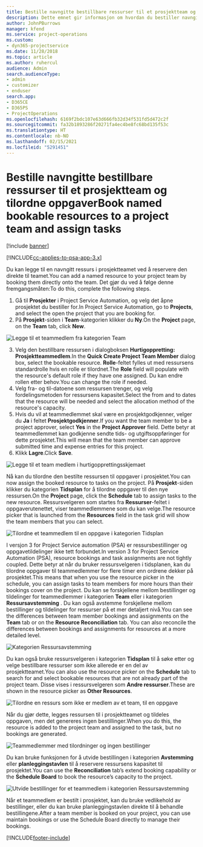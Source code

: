 ```yaml
---
title: Bestille navngitte bestillbare ressurser til et prosjektteam og tilordne oppgaver
description: Dette emnet gir informasjon om hvordan du bestiller navngitte ressurser for prosjektteam og tilordner dem til oppgaver.
author: JohnPBurrows
manager: kfend
ms.service: project-operations
ms.custom:
- dyn365-projectservice
ms.date: 11/28/2018
ms.topic: article
ms.author: ruhercul
audience: Admin
search.audienceType:
- admin
- customizer
- enduser
search.app:
- D365CE
- D365PS
- ProjectOperations
ms.openlocfilehash: 6169f2bdc107e63d666fb32d34f531fd5d472c2f
ms.sourcegitcommit: fa32b1893286f20271fa4ec4be8fc68bd135f53c
ms.translationtype: HT
ms.contentlocale: nb-NO
ms.lasthandoff: 02/15/2021
ms.locfileid: "5291451"
---
```

# <a name="book-named-bookable-resources-to-a-project-team-and-assign-tasks"></a><span data-ttu-id="61cc4-103">Bestille navngitte bestillbare ressurser til et prosjektteam og tilordne oppgaver</span><span class="sxs-lookup"><span data-stu-id="61cc4-103">Book named bookable resources to a project team and assign tasks</span></span> 

[!include [banner](../includes/psa-now-project-operations.md)]

[!INCLUDE[cc-applies-to-psa-app-3.x](../includes/cc-applies-to-psa-app-3x.md)]

<span data-ttu-id="61cc4-104">Du kan legge til en navngitt ressurs i prosjektteamet ved å reservere den direkte til teamet.</span><span class="sxs-lookup"><span data-stu-id="61cc4-104">You can  add a named resource to your project team by booking them directly onto the team.</span></span> <span data-ttu-id="61cc4-105">Det gjør du ved å følge denne fremgangsmåten:</span><span class="sxs-lookup"><span data-stu-id="61cc4-105">To do this, complete the following steps.</span></span>

1. <span data-ttu-id="61cc4-106">Gå til **Prosjekter** i Project Service Automation, og velg det åpne prosjektet du bestiller for.</span><span class="sxs-lookup"><span data-stu-id="61cc4-106">In  Project Service Automation, go to **Projects**, and select the open the project that you are booking for.</span></span>
2. <span data-ttu-id="61cc4-107">På **Prosjekt**-siden i **Team**-kategorien klikker du **Ny**.</span><span class="sxs-lookup"><span data-stu-id="61cc4-107">On the **Project** page, on the **Team** tab, click **New**.</span></span> 

![Legge til et teammedlem fra kategorien Team](media/RM-how-to-1.png)

3. <span data-ttu-id="61cc4-109">Velg den bestillbare ressursen i dialogboksen **Hurtigoppretting: Prosjektteammedlem**.</span><span class="sxs-lookup"><span data-stu-id="61cc4-109">In the **Quick Create Project Team Member** dialog box, select the bookable resource.</span></span> <span data-ttu-id="61cc4-110">**Rolle**-feltet fylles ut med ressursens standardrolle hvis en rolle er tilordnet.</span><span class="sxs-lookup"><span data-stu-id="61cc4-110">The **Role** field will populate with the resource's default role if they have one assigned.</span></span> <span data-ttu-id="61cc4-111">Du kan endre rollen etter behov.</span><span class="sxs-lookup"><span data-stu-id="61cc4-111">You can change the role if needed.</span></span> 
4. <span data-ttu-id="61cc4-112">Velg fra- og til-datoene som ressursen trenger, og velg fordelingsmetoden for ressursens kapasitet.</span><span class="sxs-lookup"><span data-stu-id="61cc4-112">Select the from and to dates that the resource will be needed and select the allocation method of the resource's capacity.</span></span> 
5. <span data-ttu-id="61cc4-113">Hvis du vil at teammedlemmet skal være en prosjektgodkjenner, velger du **Ja** i feltet **Prosjektgodkjenner**.</span><span class="sxs-lookup"><span data-stu-id="61cc4-113">If you want the team member to be a project approver, select **Yes** in the **Project Approver** field.</span></span> <span data-ttu-id="61cc4-114">Dette betyr at teammedlemmet kan godkjenne sendte tids- og utgiftsoppføringer for dette prosjektet.</span><span class="sxs-lookup"><span data-stu-id="61cc4-114">This will mean that the team member can approve submitted time and expense entries for this project.</span></span> 
6. <span data-ttu-id="61cc4-115">Klikk **Lagre**.</span><span class="sxs-lookup"><span data-stu-id="61cc4-115">Click **Save**.</span></span>

![Legge til et team medlem i hurtigopprettingsskjemaet](media/RM-how-to-2.png)


<span data-ttu-id="61cc4-117">Nå kan du tilordne den bestilte ressursen til oppgaver i prosjektet.</span><span class="sxs-lookup"><span data-stu-id="61cc4-117">You can now assign the booked resource to tasks on the project.</span></span> <span data-ttu-id="61cc4-118">På **Prosjekt**-siden klikker du kategorien **Tidsplan** for å tilordne oppgaver til den nye ressursen.</span><span class="sxs-lookup"><span data-stu-id="61cc4-118">On the **Project** page, click the **Schedule** tab to assign tasks to the new resource.</span></span> <span data-ttu-id="61cc4-119">Ressursvelgeren som startes fra **Ressurser**-feltet i oppgaverutenettet, viser teammedlemmene som du kan velge.</span><span class="sxs-lookup"><span data-stu-id="61cc4-119">The resource picker that is launched from the **Resources** field in the task grid will show the team members that you can select.</span></span>

![Tilordne et teammedlem til en oppgave i kategorien Tidsplan](media/RM-how-to-3.png)

<span data-ttu-id="61cc4-121">I versjon 3 for Project Service automation (PSA) er ressursbestillinger og oppgavetildelinger ikke tett forbundet.</span><span class="sxs-lookup"><span data-stu-id="61cc4-121">In version 3 for Project Service Automation (PSA), resource bookings and task assignments are not tightly coupled.</span></span> <span data-ttu-id="61cc4-122">Dette betyr at når du bruker ressursvelgeren i tidsplanen, kan du tilordne oppgaver til teammedlemmer for flere timer enn ordrene dekker på prosjektet.</span><span class="sxs-lookup"><span data-stu-id="61cc4-122">This means that when you use the resource picker in the schedule, you can assign tasks to team members for more hours than their bookings cover on the project.</span></span>
<span data-ttu-id="61cc4-123">Du kan se forskjellene mellom bestillinger og tildelinger for teammedlemmer i kategorien **Team** eller i kategorien **Ressursavstemming** . Du kan også avstemme forskjellene mellom bestillinger og tildelinger for ressurser på et mer detaljert nivå.</span><span class="sxs-lookup"><span data-stu-id="61cc4-123">You can see the differences between team member bookings and assignments on the **Team** tab or on the **Resource Reconciliation** tab. You can also reconcile the differences between bookings and assignments for resources at a more detailed level.</span></span>

![Kategorien Ressursavstemming](media/RM-how-to-4.png)

<span data-ttu-id="61cc4-125">Du kan også bruke ressursvelgeren i kategorien **Tidsplan** til å søke etter og velge bestillbare ressurser som ikke allerede er en del av prosjektteamet.</span><span class="sxs-lookup"><span data-stu-id="61cc4-125">You can also use the resource picker on the **Schedule** tab to search for and select bookable resources that are not already part of the project team.</span></span> <span data-ttu-id="61cc4-126">Disse vises i ressursvelgeren som **Andre ressurser**.</span><span class="sxs-lookup"><span data-stu-id="61cc4-126">These are shown in the resource picker as **Other Resources**.</span></span>

![Tilordne en ressurs som ikke er medlem av et team, til en oppgave](media/RM-how-to-5.png)

<span data-ttu-id="61cc4-128">Når du gjør dette, legges ressursen til i prosjektteamet og tildeles oppgaven, men det genereres ingen bestillinger.</span><span class="sxs-lookup"><span data-stu-id="61cc4-128">When you do this, the resource is added to the project team and assigned to the task, but no bookings are generated.</span></span>

![Teammedlemmer med tilordninger og ingen bestillinger](media/RM-how-to-6.png)

<span data-ttu-id="61cc4-130">Du kan bruke funksjonen for å utvide bestillingen i kategorien **Avstemming** eller **planleggingstavlen** til å reservere ressursens kapasitet til prosjektet.</span><span class="sxs-lookup"><span data-stu-id="61cc4-130">You can use the **Reconciliation** tab’s extend booking capability or the **Schedule Board** to book the resource’s capacity to the project.</span></span>

![Utvide bestillinger for et teammedlem i kategorien Ressursavstemming](media/RM-how-to-7.png)

<span data-ttu-id="61cc4-132">Når et teammedlem er bestilt i prosjektet, kan du bruke vedlikehold av bestillinger, eller du kan bruke planleggingstavlen direkte til å behandle bestillingene.</span><span class="sxs-lookup"><span data-stu-id="61cc4-132">After a team member is booked on your project, you can use maintain bookings or use the Schedule Board directly to manage their bookings.</span></span>


[!INCLUDE[footer-include](../includes/footer-banner.md)]